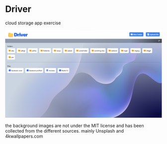 # Driver
cloud storage app exercise

![Driver screenshot](image.png)

the background images are not under the MIT license and has been collected from the different sources. mainly Unsplash and 4kwallpapers.com